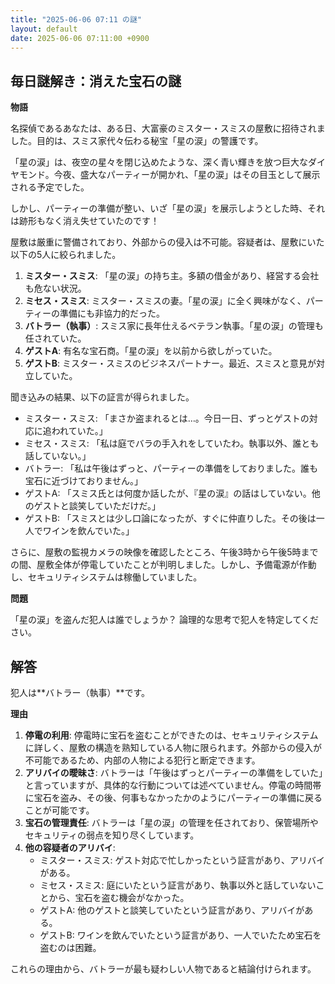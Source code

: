 ```yaml
---
title: "2025-06-06 07:11 の謎"
layout: default
date: 2025-06-06 07:11:00 +0900
---
```

## 毎日謎解き：消えた宝石の謎

**物語**

名探偵であるあなたは、ある日、大富豪のミスター・スミスの屋敷に招待されました。目的は、スミス家代々伝わる秘宝「星の涙」の警護です。

「星の涙」は、夜空の星々を閉じ込めたような、深く青い輝きを放つ巨大なダイヤモンド。今夜、盛大なパーティーが開かれ、「星の涙」はその目玉として展示される予定でした。

しかし、パーティーの準備が整い、いざ「星の涙」を展示しようとした時、それは跡形もなく消え失せていたのです！

屋敷は厳重に警備されており、外部からの侵入は不可能。容疑者は、屋敷にいた以下の5人に絞られました。

1.  **ミスター・スミス**: 「星の涙」の持ち主。多額の借金があり、経営する会社も危ない状況。
2.  **ミセス・スミス**: ミスター・スミスの妻。「星の涙」に全く興味がなく、パーティーの準備にも非協力的だった。
3.  **バトラー（執事）**: スミス家に長年仕えるベテラン執事。「星の涙」の管理も任されていた。
4.  **ゲストA**: 有名な宝石商。「星の涙」を以前から欲しがっていた。
5.  **ゲストB**: ミスター・スミスのビジネスパートナー。最近、スミスと意見が対立していた。

聞き込みの結果、以下の証言が得られました。

*   ミスター・スミス: 「まさか盗まれるとは…。今日一日、ずっとゲストの対応に追われていた。」
*   ミセス・スミス: 「私は庭でバラの手入れをしていたわ。執事以外、誰とも話していない。」
*   バトラー: 「私は午後はずっと、パーティーの準備をしておりました。誰も宝石に近づけておりません。」
*   ゲストA: 「スミス氏とは何度か話したが、『星の涙』の話はしていない。他のゲストと談笑していただけだ。」
*   ゲストB: 「スミスとは少し口論になったが、すぐに仲直りした。その後は一人でワインを飲んでいた。」

さらに、屋敷の監視カメラの映像を確認したところ、午後3時から午後5時までの間、屋敷全体が停電していたことが判明しました。しかし、予備電源が作動し、セキュリティシステムは稼働していました。

**問題**

「星の涙」を盗んだ犯人は誰でしょうか？ 論理的な思考で犯人を特定してください。

## 解答

犯人は**バトラー（執事）**です。

**理由**

1.  **停電の利用**: 停電時に宝石を盗むことができたのは、セキュリティシステムに詳しく、屋敷の構造を熟知している人物に限られます。外部からの侵入が不可能であるため、内部の人物による犯行と断定できます。
2.  **アリバイの曖昧さ**: バトラーは「午後はずっとパーティーの準備をしていた」と言っていますが、具体的な行動については述べていません。停電の時間帯に宝石を盗み、その後、何事もなかったかのようにパーティーの準備に戻ることが可能です。
3.  **宝石の管理責任**: バトラーは「星の涙」の管理を任されており、保管場所やセキュリティの弱点を知り尽くしています。
4. **他の容疑者のアリバイ**:
    * ミスター・スミス: ゲスト対応で忙しかったという証言があり、アリバイがある。
    * ミセス・スミス: 庭にいたという証言があり、執事以外と話していないことから、宝石を盗む機会がなかった。
    * ゲストA: 他のゲストと談笑していたという証言があり、アリバイがある。
    * ゲストB: ワインを飲んでいたという証言があり、一人でいたため宝石を盗むのは困難。

これらの理由から、バトラーが最も疑わしい人物であると結論付けられます。
